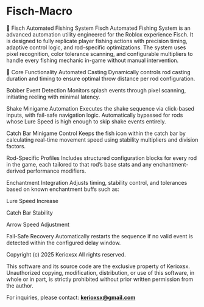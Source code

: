 # Fisch-Macro


🎣 Fisch Automated Fishing System
Fisch Automated Fishing System is an advanced automation utility engineered for the Roblox experience Fisch.
It is designed to fully replicate player fishing actions with precision timing, adaptive control logic, and rod-specific optimizations.
The system uses pixel recognition, color tolerance scanning, and configurable multipliers to handle every fishing mechanic in-game without manual intervention.

📌 Core Functionality
Automated Casting
Dynamically controls rod casting duration and timing to ensure optimal throw distance per rod configuration.

Bobber Event Detection
Monitors splash events through pixel scanning, initiating reeling with minimal latency.

Shake Minigame Automation
Executes the shake sequence via click-based inputs, with fail-safe navigation logic.
Automatically bypassed for rods whose Lure Speed is high enough to skip shake events entirely.

Catch Bar Minigame Control
Keeps the fish icon within the catch bar by calculating real-time movement speed using stability multipliers and division factors.

Rod-Specific Profiles
Includes structured configuration blocks for every rod in the game, each tailored to that rod’s base stats and any enchantment-derived performance modifiers.

Enchantment Integration
Adjusts timing, stability control, and tolerances based on known enchantment buffs such as:

Lure Speed Increase

Catch Bar Stability

Arrow Speed Adjustment

Fail-Safe Recovery
Automatically restarts the sequence if no valid event is detected within the configured delay window.




Copyright (c) 2025 Kerioxsx
All rights reserved.

This software and its source code are the exclusive property of Kerioxsx.
Unauthorized copying, modification, distribution, or use of this software, in whole or in part, is strictly prohibited without prior written permission from the author.

For inquiries, please contact: **[kerioxsx@gmail.com](mailto:kerioxsx@gmail.com)**
